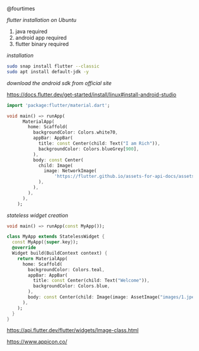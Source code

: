 @fourtimes 

_flutter installation on Ubuntu_

1. java required 
2. android app required
3. flutter binary required

_installation_

```bash
sudo snap install flutter --classic
sudo apt install default-jdk -y
```

_download the android sdk from official site_

https://docs.flutter.dev/get-started/install/linux#install-android-studio


```dart
import 'package:flutter/material.dart';

void main() => runApp(
      MaterialApp(
        home: Scaffold(
          backgroundColor: Colors.white70,
          appBar: AppBar(
            title: const Center(child: Text("I am Rich")),
            backgroundColor: Colors.blueGrey[900],
          ),
          body: const Center(
            child: Image(
              image: NetworkImage(
                  'https://flutter.github.io/assets-for-api-docs/assets/widgets/owl.jpg'),
            ),
          ),
        ),
      ),
    );

```

_stateless widget creation_

```dart
void main() => runApp(const MyApp());

class MyApp extends StatelessWidget {
  const MyApp({super.key});
  @override
  Widget build(BuildContext context) {
    return MaterialApp(
      home: Scaffold(
        backgroundColor: Colors.teal,
        appBar: AppBar(
          title: const Center(child: Text("Welcome")),
          backgroundColor: Colors.blue,
        ),
        body: const Center(child: Image(image: AssetImage("images/1.jpeg"))),
      ),
    );
  }
}

```


https://api.flutter.dev/flutter/widgets/Image-class.html

https://www.appicon.co/


